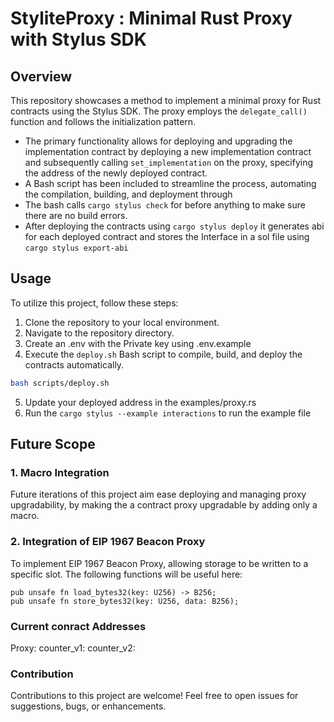 # StyliteProxy   : Minimal Rust Proxy with Stylus SDK

## Overview

This repository showcases a method to implement a minimal proxy for Rust contracts using the Stylus SDK. The proxy employs the `delegate_call()` function and follows the initialization pattern.
- The primary functionality allows for deploying and upgrading the implementation contract by deploying a new implementation contract and subsequently calling `set_implementation` on the proxy, specifying the address of the newly deployed contract.
- A Bash script has been included to streamline the process, automating the compilation, building, and deployment through 
- The bash calls `cargo stylus check` for before anything to make sure there are no build errors.
- After deploying the contracts using `cargo stylus deploy` it generates abi for each deployed contract and stores the Interface in a sol file using `cargo stylus export-abi`

## Usage

To utilize this project, follow these steps:

1. Clone the repository to your local environment.
2. Navigate to the repository directory.
3. Create an .env with the Private key using .env.example
4. Execute the `deploy.sh` Bash script to compile, build, and deploy the contracts automatically.

```bash
bash scripts/deploy.sh
```
5. Update your deployed address in the examples/proxy.rs
6. Run the `cargo stylus --example interactions` to run the example file

## Future Scope
### 1. Macro Integration
Future iterations of this project aim ease deploying and managing proxy upgradability, by making the a contract proxy upgradable by adding only a macro.


### 2. Integration of EIP 1967 Beacon Proxy
To implement EIP 1967 Beacon Proxy, allowing storage to be written to a specific slot. The following functions will be useful here:
```
pub unsafe fn load_bytes32(key: U256) -> B256;
pub unsafe fn store_bytes32(key: U256, data: B256);
```

### Current conract Addresses
Proxy: 
counter_v1: 
counter_v2: 

### Contribution
Contributions to this project are welcome! Feel free to open issues for suggestions, bugs, or enhancements.

